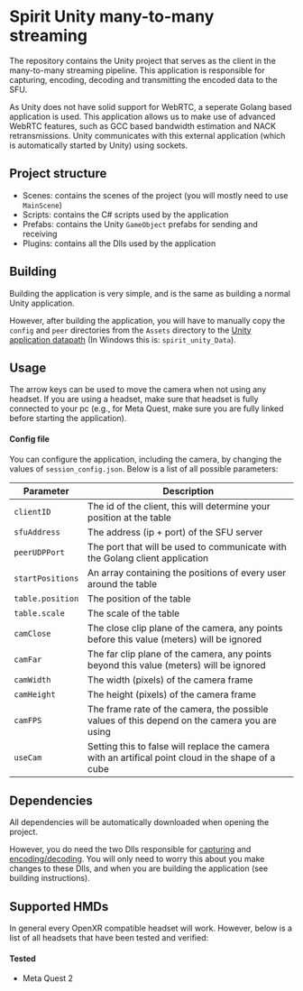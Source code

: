 # Spirit Unity many-to-many streaming
The repository contains the Unity project that serves as the client in the many-to-many streaming pipeline. This application is responsible for capturing, encoding, decoding and transmitting the encoded data to the SFU. 

As Unity does not have solid support for WebRTC, a seperate Golang based application is used. This application allows us to make use of advanced WebRTC features, such as GCC based bandwidth estimation and NACK retransmissions. Unity communicates with this external application (which is automatically started by Unity) using sockets.
## Project structure

- Scenes: contains the scenes of the project (you will mostly need to use `MainScene`)
- Scripts: contains the C# scripts used by the application
- Prefabs: contains the Unity `GameObject` prefabs for sending and receiving
- Plugins: contains all the Dlls used by the application

## Building
Building the application is very simple, and is the same as building a normal Unity application. 

However, after building the application, you will have to manually copy the `config` and `peer` directories from the `Assets` directory to the [Unity application datapath](https://docs.unity3d.com/ScriptReference/Application-dataPath.html) (In Windows this is: `spirit_unity_Data`).

## Usage
The arrow keys can be used to move the camera when not using any headset. If you are using a headset, make sure that headset is fully connected to your pc (e.g., for Meta Quest, make sure you are fully linked before starting the application).

#### Config file
You can configure the application, including the camera, by changing the values of `session_config.json`. Below is a list of all possible parameters:

| Parameter             | Description |
|-----------------|-------|
| `clientID`      |   The id of the client, this will determine your position at the table    |
| `sfuAddress`    |   The address (ip + port) of the SFU server    |
| `peerUDPPort`   |   The port that will be used to communicate with the Golang client application    |
| `startPositions`| An array containing the positions of every user around the table      |
| `table.position`| The position of the table      |
| `table.scale`   | The scale of the table      |
| `camClose`      | The close clip plane of the camera, any points before this value (meters) will be ignored      |
| `camFar`        | The far clip plane of the camera, any points beyond this value (meters) will be ignored       |
| `camWidth`      |  The width (pixels) of the camera frame    |
| `camHeight`     |  The height (pixels) of the camera frame     |
| `camFPS`        |  The frame rate of the camera, the possible values of this depend on the camera you are using     |
| `useCam`        | Setting this to false will replace the camera with an artifical point cloud in the shape of a cube       |


## Dependencies
All dependencies will be automatically downloaded when opening the project.

However, you do need the two Dlls responsible for [capturing](https://github.com/MatthiasDeFre/spirit_realsense_june) and [encoding/decoding](https://github.com/MatthiasDeFre/spirit_draco_june). You will only need to worry this about you make changes to these Dlls, and when you are building the application (see building instructions).

## Supported HMDs
In general every OpenXR compatible headset will work. However, below is a list of all headsets that have been tested and verified:
#### Tested
- Meta Quest 2

